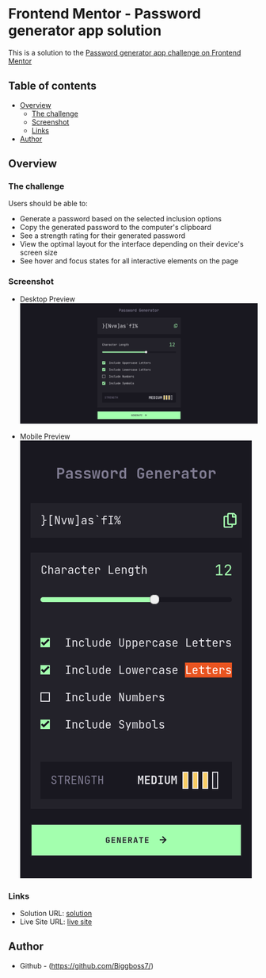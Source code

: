 # Frontend Mentor - Password generator app solution

This is a solution to the [Password generator app challenge on Frontend Mentor](https://www.frontendmentor.io/challenges/password-generator-app-Mr8CLycqjh)

## Table of contents

- [Overview](#overview)
  - [The challenge](#the-challenge)
  - [Screenshot](#screenshot)
  - [Links](#links)
- [Author](#author)

## Overview

### The challenge

Users should be able to:

- Generate a password based on the selected inclusion options
- Copy the generated password to the computer's clipboard
- See a strength rating for their generated password
- View the optimal layout for the interface depending on their device's screen size
- See hover and focus states for all interactive elements on the page

### Screenshot

- Desktop Preview \
![desktop-preview](./images/desktoppreview.png)

- Mobile Preview \
![mobile-preview](./images/mobilepreview.png)

### Links

- Solution URL: [solution](https://github.com/Biggboss7/Password-Generator)
- Live Site URL: [live site](https://frolicking-donut-b906d2.netlify.app)

## Author
- Github - (https://github.com/Biggboss7/)
